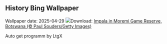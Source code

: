 ## History Bing Wallpaper
Wallpaper date: 2025-04-29
![](https://www.bing.com/th?id=OHR.OrangeImpala_EN-CA7752458355_UHD.jpg&w=1000)Download: [Impala in Moremi Game Reserve, Botswana (© Paul Souders/Getty Images)](https://www.bing.com/th?id=OHR.OrangeImpala_EN-CA7752458355_UHD.jpg)

Auto get programm by LtgX
